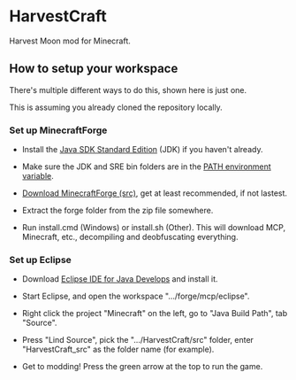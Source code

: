 HarvestCraft
============

Harvest Moon mod for Minecraft.



How to setup your workspace
---------------------------

There's multiple different ways to do this, shown here is just one.

This is assuming you already cloned the repository locally.


### Set up MinecraftForge ###

- Install the [Java SDK Standard Edition][1] (JDK) if you haven't
  already.

- Make sure the JDK and SRE bin folders are in the
  [PATH environment variable][2].

- [Download MinecraftForge (src)][3], get at least recommended, if
  not lastest.

- Extract the forge folder from the zip file somewhere.

- Run install.cmd (Windows) or install.sh (Other). This will download
  MCP, Minecraft, etc., decompiling and deobfuscating everything.


### Set up Eclipse ###

- Download [Eclipse IDE for Java Develops][4] and install it.

- Start Eclipse, and open the workspace ".../forge/mcp/eclipse".

- Right click the project "Minecraft" on the left, go to
  "Java Build Path", tab "Source".

- Press "Lind Source", pick the ".../HarvestCraft/src" folder,
  enter "HarvestCraft_src" as the folder name (for example).

- Get to modding! Press the green arrow at the top to run the game.


[1]: http://www.oracle.com/technetwork/java/javase/downloads/
[2]: http://www.java.com/en/download/help/path.xml
[3]: http://files.minecraftforge.net/
[4]: http://www.eclipse.org/downloads/